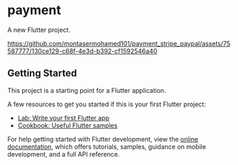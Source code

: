 # payment
A new Flutter project.

https://github.com/montasermohamed101/payment_stripe_paypal/assets/75587777/130ce129-c68f-4e3d-b392-cf1592546a40

## Getting Started
This project is a starting point for a Flutter application.

A few resources to get you started if this is your first Flutter project:

- [Lab: Write your first Flutter app](https://docs.flutter.dev/get-started/codelab)
- [Cookbook: Useful Flutter samples](https://docs.flutter.dev/cookbook)

For help getting started with Flutter development, view the
[online documentation](https://docs.flutter.dev/), which offers tutorials,
samples, guidance on mobile development, and a full API reference.

